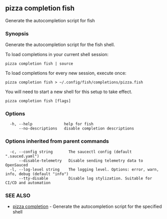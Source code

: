 ## pizza completion fish

Generate the autocompletion script for fish

### Synopsis

Generate the autocompletion script for the fish shell.

To load completions in your current shell session:

	pizza completion fish | source

To load completions for every new session, execute once:

	pizza completion fish > ~/.config/fish/completions/pizza.fish

You will need to start a new shell for this setup to take effect.


```
pizza completion fish [flags]
```

### Options

```
  -h, --help              help for fish
      --no-descriptions   disable completion descriptions
```

### Options inherited from parent commands

```
  -c, --config string       The saucectl config (default ".sauced.yaml")
      --disable-telemetry   Disable sending telemetry data to OpenSauced
  -l, --log-level string    The logging level. Options: error, warn, info, debug (default "info")
      --tty-disable         Disable log stylization. Suitable for CI/CD and automation
```

### SEE ALSO

* [pizza completion](pizza_completion.md)	 - Generate the autocompletion script for the specified shell

